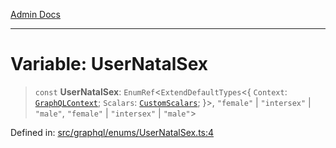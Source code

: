 [Admin Docs](/)

***

# Variable: UserNatalSex

> `const` **UserNatalSex**: `EnumRef`\<`ExtendDefaultTypes`\<\{ `Context`: [`GraphQLContext`](../../../context/type-aliases/GraphQLContext.md); `Scalars`: [`CustomScalars`](../../../scalars/type-aliases/CustomScalars.md); \}\>, `"female"` \| `"intersex"` \| `"male"`, `"female"` \| `"intersex"` \| `"male"`\>

Defined in: [src/graphql/enums/UserNatalSex.ts:4](https://github.com/Sourya07/talawa-api/blob/aac5f782223414da32542752c1be099f0b872196/src/graphql/enums/UserNatalSex.ts#L4)
